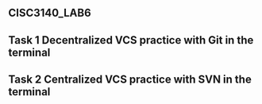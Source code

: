 ## CISC3140_LAB6

## Task 1  Decentralized VCS practice with Git in the terminal
## Task 2  Centralized VCS practice with SVN in the terminal
